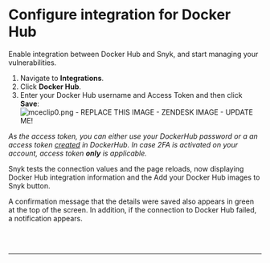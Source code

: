 # Configure integration for Docker Hub

Enable integration between Docker Hub and Snyk, and start managing your vulnerabilities.

1. Navigate to **Integrations**.
2. Click **Docker Hub**.
3. Enter your Docker Hub username and Access Token and then click **Save**: ![mceclip0.png - REPLACE THIS IMAGE - ZENDESK IMAGE - UPDATE ME!](https://support.snyk.io/hc/article_attachments/360007818037/mceclip0.png)

 

_As the access token, you can either use your DockerHub password or a an access token_ [_created_](https://docs.docker.com/docker-hub/access-tokens/) _in DockerHub. In case 2FA is activated on your account, access token **only** is applicable._

Snyk tests the connection values and the page reloads, now displaying Docker Hub integration information and the Add your Docker Hub images to Snyk button.

A confirmation message that the details were saved also appears in green at the top of the screen. In addition, if the connection to Docker Hub failed, a notification appears.

 
<br><br><hr>

